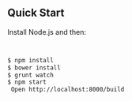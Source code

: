 
## Quick Start

Install Node.js and then:

```sh


$ npm install
$ bower install
$ grunt watch
$ npm start 
 Open http://localhost:8000/build
```
